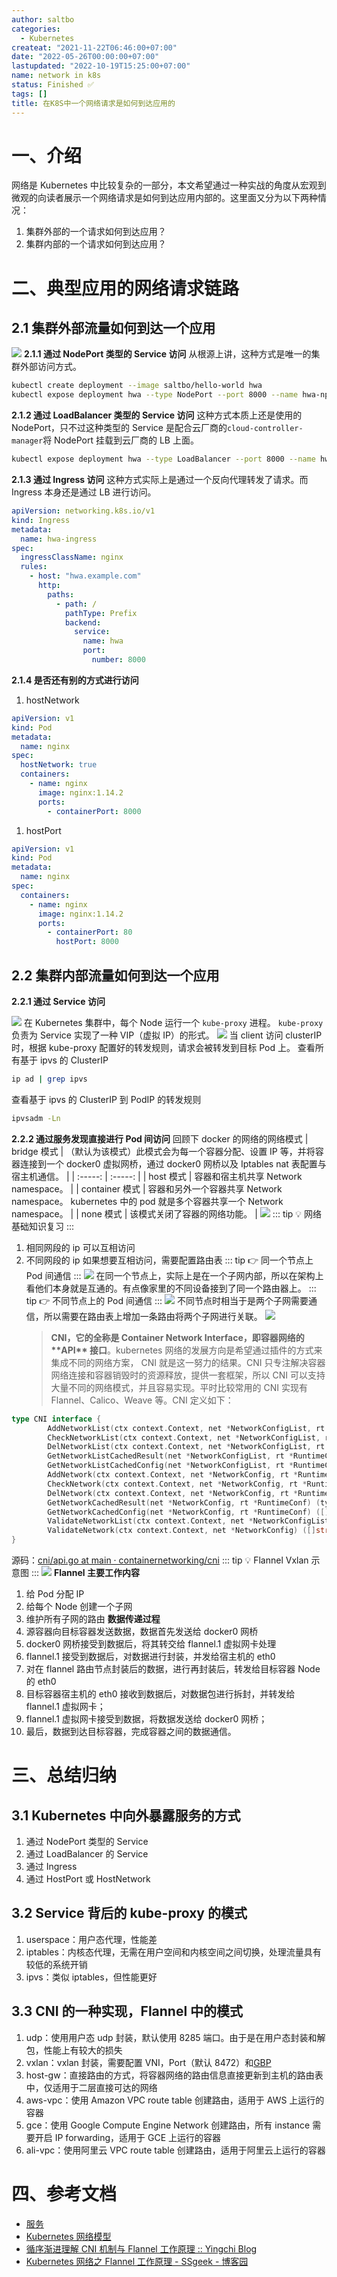 ```yaml
---
author: saltbo
categories:
  - Kubernetes
createat: "2021-11-22T06:46:00+07:00"
date: "2022-05-26T00:00:00+07:00"
lastupdated: "2022-10-19T15:25:00+07:00"
name: network in k8s
status: Finished ✅
tags: []
title: 在K8S中一个网络请求是如何到达应用的
---
```


# 一、介绍

网络是 Kubernetes 中比较复杂的一部分，本文希望通过一种实战的角度从宏观到微观的向读者展示一个网络请求是如何到达应用内部的。这里面又分为以下两种情况：

1. 集群外部的一个请求如何到达应用？
2. 集群内部的一个请求如何到达应用？

# 二、典型应用的网络请求链路

## 2.1 集群外部流量如何到达一个应用

![](/images/posts/network%20in%20k8s/s3.us-west-2.amazonaws.com_74256f48-d6e6-4515-9fa1-02c0f7693b43.png)
**2.1.1 通过 NodePort 类型的 Service 访问**
从根源上讲，这种方式是唯一的集群外部访问方式。

```bash
kubectl create deployment --image saltbo/hello-world hwa
kubectl expose deployment hwa --type NodePort --port 8000 --name hwa-np
```

**2.1.2 通过 LoadBalancer 类型的 Service 访问**
这种方式本质上还是使用的 NodePort，只不过这种类型的 Service 是配合云厂商的`cloud-controller-manager`将 NodePort 挂载到云厂商的 LB 上面。

```bash
kubectl expose deployment hwa --type LoadBalancer --port 8000 --name hwa-lb
```

**2.1.3 通过 Ingress 访问**
这种方式实际上是通过一个反向代理转发了请求。而 Ingress 本身还是通过 LB 进行访问。

```yaml
apiVersion: networking.k8s.io/v1
kind: Ingress
metadata:
  name: hwa-ingress
spec:
  ingressClassName: nginx
  rules:
    - host: "hwa.example.com"
      http:
        paths:
          - path: /
            pathType: Prefix
            backend:
              service:
                name: hwa
                port:
                  number: 8000
```

**2.1.4 是否还有别的方式进行访问**

1. hostNetwork

```yaml
apiVersion: v1
kind: Pod
metadata:
  name: nginx
spec:
  hostNetwork: true
  containers:
    - name: nginx
      image: nginx:1.14.2
      ports:
        - containerPort: 8000
```

1. hostPort

```yaml
apiVersion: v1
kind: Pod
metadata:
  name: nginx
spec:
  containers:
    - name: nginx
      image: nginx:1.14.2
      ports:
        - containerPort: 80
          hostPort: 8000
```

## 2.2 集群内部流量如何到达一个应用

**2.2.1 通过 Service 访问**

![](/images/posts/network%20in%20k8s/s3.us-west-2.amazonaws.com_b9465a2a-d7af-410c-bc10-d00790ca9f78.png)
在 Kubernetes 集群中，每个 Node 运行一个 `kube-proxy` 进程。 `kube-proxy` 负责为 Service 实现了一种 VIP（虚拟 IP）的形式。
![](/images/posts/network%20in%20k8s/li.feishu.cn_)
当 client 访问 clusterIP 时，根据 kube-proxy 配置好的转发规则，请求会被转发到目标 Pod 上。
查看所有基于 ipvs 的 ClusterIP

```bash
ip ad | grep ipvs
```

查看基于 ipvs 的 ClusterIP 到 PodIP 的转发规则

```bash
ipvsadm -Ln
```

**2.2.2 通过服务发现直接进行 Pod 间访问**
回顾下 docker 的网络的网络模式
| bridge 模式 | （默认为该模式）此模式会为每一个容器分配、设置 IP 等，并将容器连接到一个 docker0 虚拟网桥，通过 docker0 网桥以及 Iptables nat 表配置与宿主机通信。 |
| :-----: | :-----: |
| host 模式 | 容器和宿主机共享 Network namespace。 |
| container 模式 | 容器和另外一个容器共享 Network namespace。 kubernetes 中的 pod 就是多个容器共享一个 Network namespace。 |
| none 模式 | 该模式关闭了容器的网络功能。 |
![](/images/posts/network%20in%20k8s/li.feishu.cn_)
::: tip 💡
网络基础知识复习
:::

1. 相同网段的 ip 可以互相访问
2. 不同网段的 ip 如果想要互相访问，需要配置路由表
   ::: tip 👉
   同一个节点上 Pod 间通信
   :::
   ![](/images/posts/network%20in%20k8s/li.feishu.cn_)
   在同一个节点上，实际上是在一个子网内部，所以在架构上看他们本身就是互通的。有点像家里的不同设备接到了同一个路由器上。
   ::: tip 👉
   不同节点上的 Pod 间通信
   :::
   ![](/images/posts/network%20in%20k8s/li.feishu.cn_)
   不同节点时相当于是两个子网需要通信，所以需要在路由表上增加一条路由将两个子网进行关联。
   ![](/images/posts/network%20in%20k8s/li.feishu.cn_)
   > **CNI，它的全称是 Container Network Interface，即容器网络的 \*\***API\***\* 接口**。kubernetes 网络的发展方向是希望通过插件的方式来集成不同的网络方案， CNI 就是这一努力的结果。CNI 只专注解决容器网络连接和容器销毁时的资源释放，提供一套框架，所以 CNI 可以支持大量不同的网络模式，并且容易实现。平时比较常用的 CNI 实现有 Flannel、Calico、Weave 等。CNI 定义如下：

```go
type CNI interface {
        AddNetworkList(ctx context.Context, net *NetworkConfigList, rt *RuntimeConf) (types.Result, error)
        CheckNetworkList(ctx context.Context, net *NetworkConfigList, rt *RuntimeConf) error
        DelNetworkList(ctx context.Context, net *NetworkConfigList, rt *RuntimeConf) error
        GetNetworkListCachedResult(net *NetworkConfigList, rt *RuntimeConf) (types.Result, error)
        GetNetworkListCachedConfig(net *NetworkConfigList, rt *RuntimeConf) ([]byte, *RuntimeConf, error)
        AddNetwork(ctx context.Context, net *NetworkConfig, rt *RuntimeConf) (types.Result, error)
        CheckNetwork(ctx context.Context, net *NetworkConfig, rt *RuntimeConf) error
        DelNetwork(ctx context.Context, net *NetworkConfig, rt *RuntimeConf) error
        GetNetworkCachedResult(net *NetworkConfig, rt *RuntimeConf) (types.Result, error)
        GetNetworkCachedConfig(net *NetworkConfig, rt *RuntimeConf) ([]byte, *RuntimeConf, error)
        ValidateNetworkList(ctx context.Context, net *NetworkConfigList) ([]string, error)
        ValidateNetwork(ctx context.Context, net *NetworkConfig) ([]string, error)
}
```

源码：[cni/api.go at main · containernetworking/cni](https://github.com/containernetworking/cni/blob/main/libcni/api.go#L80)
::: tip 💡
Flannel Vxlan 示意图
:::
![](/images/posts/network%20in%20k8s/li.feishu.cn_)
**Flannel 主要工作内容**

1. 给 Pod 分配 IP
2. 给每个 Node 创建一个子网
3. 维护所有子网的路由
   **数据传递过程**
4. 源容器向目标容器发送数据，数据首先发送给 docker0 网桥
5. docker0 网桥接受到数据后，将其转交给 flannel.1 虚拟网卡处理
6. flannel.1 接受到数据后，对数据进行封装，并发给宿主机的 eth0
7. 对在 flannel 路由节点封装后的数据，进行再封装后，转发给目标容器 Node 的 eth0
8. 目标容器宿主机的 eth0 接收到数据后，对数据包进行拆封，并转发给 flannel.1 虚拟网卡；
9. flannel.1 虚拟网卡接受到数据，将数据发送给 docker0 网桥；
10. 最后，数据到达目标容器，完成容器之间的数据通信。

# 三、总结归纳

## 3.1 Kubernetes 中向外暴露服务的方式

1. 通过 NodePort 类型的 Service
2. 通过 LoadBalancer 的 Service
3. 通过 Ingress
4. 通过 HostPort 或 HostNetwork

## 3.2 Service 背后的 kube-proxy 的模式

1. userspace：用户态代理，性能差
2. iptables：内核态代理，无需在用户空间和内核空间之间切换，处理流量具有较低的系统开销
3. ipvs：类似 iptables，但性能更好

## 3.3 CNI 的一种实现，Flannel 中的模式

1. udp：使用用户态 udp 封装，默认使用 8285 端口。由于是在用户态封装和解包，性能上有较大的损失
2. vxlan：vxlan 封装，需要配置 VNI，Port（默认 8472）和[GBP](https://github.com/torvalds/linux/commit/3511494ce2f3d3b77544c79b87511a4ddb61dc89)
3. host-gw：直接路由的方式，将容器网络的路由信息直接更新到主机的路由表中，仅适用于二层直接可达的网络
4. aws-vpc：使用 Amazon VPC route table 创建路由，适用于 AWS 上运行的容器
5. gce：使用 Google Compute Engine Network 创建路由，所有 instance 需要开启 IP forwarding，适用于 GCE 上运行的容器
6. ali-vpc：使用阿里云 VPC route table 创建路由，适用于阿里云上运行的容器

# 四、参考文档

- [服务](https://kubernetes.io/zh/docs/concepts/services-networking/service/)
- [Kubernetes 网络模型](https://kuboard.cn/learning/k8s-intermediate/service/network.html#kubernetes%E5%9F%BA%E6%9C%AC%E6%A6%82%E5%BF%B5)
- [循序渐进理解 CNI 机制与 Flannel 工作原理 :: Yingchi Blog](https://blog.yingchi.io/posts/2020/8/k8s-flannel.html)
- [Kubernetes 网络之 Flannel 工作原理 - SSgeek - 博客园](https://www.cnblogs.com/ssgeek/p/11492150.html)

